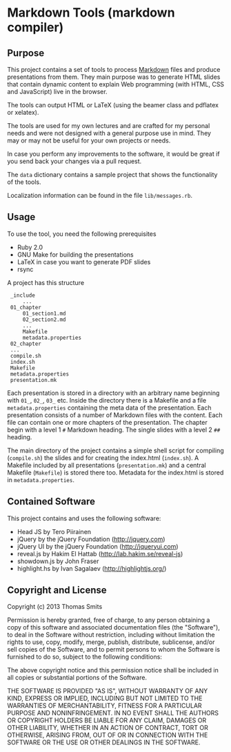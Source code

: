 # Markdown Tools (markdown compiler)

## Purpose

This project contains a set of tools to process [Markdown](http://daringfireball.net/projects/markdown) files and produce presentations from them. They main purpose was to generate HTML slides that contain dynamic content to explain Web programming (with HTML, CSS and JavaScript) live in the browser.

The tools can output HTML or LaTeX (using the beamer class and pdflatex or xelatex).

The tools are used for my own lectures and are crafted for my personal needs and were not designed with a general purpose use in mind. They may or may not be useful for your own projects or needs.

In case you perform any improvements to the software, it would be great if you send back your changes via a pull request.

The `data` dictionary contains a sample project that shows the functionality of the tools.

Localization information can be found in the file `lib/messages.rb`.


## Usage

To use the tool, you need the following prerequisites

  * Ruby 2.0
  * GNU Make for building the presentations
  * LaTeX in case you want to generate PDF slides
  * rsync

 A project has this structure
 
     _include
         ...
     01_chapter
         01_section1.md
         02_section2.md
         ...
         Makefile       
         metadata.properties
     02_chapter
     ... 
     compile.sh
     index.sh
     Makefile
     metadata.properties
     presentation.mk

Each presentation is stored in a directory with an arbitrary name beginning with `01_`, `02_`, `03_` etc. Inside the directory there is a Makefile and a file `metadata.properties` containing the meta data of the presentation. Each presentation consists of a number of Markdown files with the content. Each file can contain one or more chapters of the presentation. The chapter begin with a level 1 `#` Markdown heading. The single slides with a level 2 `##` heading.

The main directory of the project contains a simple shell script for compiling (`compile.sh`) the slides and for creating the index.html (`index.sh`). A Makefile included by all presentations (`presentation.mk`) and a central Makefile (`Makefile`) is stored there too. Metadata for the index.html is stored in `metadata.properties`.


## Contained Software

This project contains and uses the following software:

  * Head JS by Tero Piirainen
  * jQuery by the jQuery Foundation (http://jquery.com)
  * jQuery UI by the jQuery Foundation (http://jqueryui.com)
  * reveal.js by Hakim El Hattab (http://lab.hakim.se/reveal-js)
  * showdown.js by John Fraser
  * highlight.hs by Ivan Sagalaev (http://highlightjs.org/)


## Copyright and License

Copyright (c) 2013 Thomas Smits

Permission is hereby granted, free of charge, to any person obtaining a copy of this software and associated documentation files (the "Software"), to deal in the Software without restriction, including without limitation the rights to use, copy, modify, merge, publish, distribute, sublicense, and/or sell copies of the Software, and to permit persons to whom the Software is furnished to do so, subject to the following conditions:

The above copyright notice and this permission notice shall be included in all copies or substantial portions of the Software.

THE SOFTWARE IS PROVIDED "AS IS", WITHOUT WARRANTY OF ANY KIND, EXPRESS OR IMPLIED, INCLUDING BUT NOT LIMITED TO THE WARRANTIES OF MERCHANTABILITY, FITNESS FOR A PARTICULAR PURPOSE AND NONINFRINGEMENT. IN NO EVENT SHALL THE AUTHORS OR COPYRIGHT HOLDERS BE LIABLE FOR ANY CLAIM, DAMAGES OR OTHER LIABILITY, WHETHER IN AN ACTION OF CONTRACT, TORT OR OTHERWISE, ARISING FROM, OUT OF OR IN CONNECTION WITH THE SOFTWARE OR THE USE OR OTHER DEALINGS IN THE SOFTWARE.


